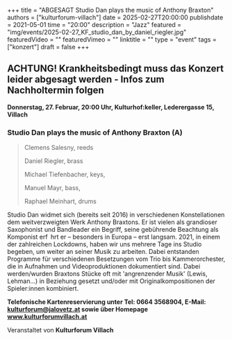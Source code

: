 +++
title = "ABGESAGT Studio Dan plays the music of Anthony Braxton"
authors = ["kulturforum-villach"]
date = 2025-02-27T20:00:00
publishdate = 2021-05-01
time = "20:00"
description = "Jazz"
featured = "img/events/2025-02-27_KF_studio_dan_by_daniel_riegler.jpg"
featuredVideo = ""
featuredVimeo = ""
linktitle = ""
type = "event"
tags = ["konzert"]
draft = false
+++

## ACHTUNG! Krankheitsbedingt muss das Konzert leider abgesagt werden - Infos zum Nachholtermin folgen 

**Donnerstag, 27. Februar, 20:00 Uhr, Kulturhof:keller, Lederergasse 15, Villach**

### Studio Dan plays the music of Anthony Braxton \(A\)

>Clemens Salesny, reeds
>
>Daniel Riegler, brass
>
>Michael Tiefenbacher, keys,
>
>Manuel Mayr, bass,
>
>Raphael Meinhart, drums
>
Studio Dan widmet sich \(bereits seit 2016\) in verschiedenen Konstellationen dem weitverzweigten Werk Anthony Braxtons. Er ist vielen als grandioser Saxophonist und Bandleader ein Begriff, seine gebührende Beachtung als Komponist erf hrt er – besonders in Europa – erst langsam. 2021, in einem der zahlreichen Lockdowns, haben wir uns mehrere Tage ins Studio begeben, um weiter an seiner Musik zu arbeiten. Dabei entstanden Programme für verschiedenen Besetzungen vom Trio bis Kammerorchester, die in Aufnahmen und Videoproduktionen dokumentiert sind. Dabei werden/wurden Braxtons Stücke oft mit 'angrenzender Musik' \(Lewis, Lehman...\) in Beziehung gesetzt und/oder mit Originalkompositionen der Spieler:innen kombiniert.

**Telefonische Kartenreservierung unter Tel: 0664 3568904, E-Mail: kulturforum@jalovetz.at sowie über Homepage www.kulturforumvillach.at**

Veranstaltet von **Kulturforum Villach**
